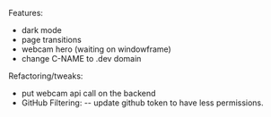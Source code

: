 Features:
- dark mode
- page transitions
- webcam hero (waiting on windowframe)
- change C-NAME to .dev domain

Refactoring/tweaks:
- put webcam api call on the backend
- GitHub Filtering:
-- update github token to have less permissions.
